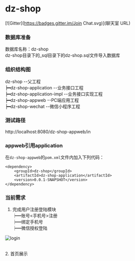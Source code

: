 # dz-shop
[![Gitter](https://badges.gitter.im/Join Chat.svg)](聊天室 URL)

### 数据库准备
数据库名称：dz-shop<br>
dz-shop目录下的_sql目录下的dz-shop.sql文件导入数据库

### 组织结构图
dz-shop --父工程<br>
 ┝━dz-shop-application   --业务接口工程<br>
 ┝━dz-shop-application-impl --业务接口实现工程<br>
 ┝━dz-shop-appweb --PC端应用工程<br>
 ┝━dz-shop-wechat --微信小程序工程<br>

### 测试路径
http://localhost:8080/dz-shop-appweb/in

### appweb引用application
在`dz-shop-appweb`的`pom.xml`文件内加入下列代码：<br>

```
<dependency>
	<groupId>dz-shop</groupId>
	<artifactId>dz-shop-application</artifactId>
	<version>0.0.1-SNAPSHOT</version>
</dependency>
```
### 当前需求
1. 完成用户注册登陆模块<br>
      ┝━账号<手机号>注册<br>
      ┝━绑定手机号<br>
      ┝━微信授权登陆<br>

![login](https://user-images.githubusercontent.com/21979120/45273764-ae076c80-b4e6-11e8-9ee3-0214271924d7.png)

<br>
2. 首页展示
      
